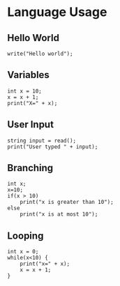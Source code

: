 ﻿# Language Usage

## Hello World

```
write("Hello world");
```

## Variables

```
int x = 10;
x = x + 1;
print("X=" + x);
```

## User Input

```
string input = read();
print("User typed " + input);
```

## Branching

```
int x;
x=10;
if(x > 10)
    print("x is greater than 10");
else 
    print("x is at most 10");
```

## Looping

```
int x = 0;
while(x<10) {
    print("x=" + x);
    x = x + 1;
}
```

